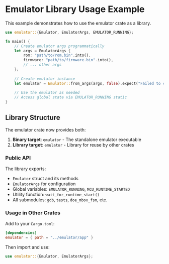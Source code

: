 # Emulator Library Usage Example

This example demonstrates how to use the emulator crate as a library.

```rust
use emulator::{Emulator, EmulatorArgs, EMULATOR_RUNNING};

fn main() {
    // Create emulator args programmatically
    let args = EmulatorArgs {
        rom: "path/to/rom.bin".into(),
        firmware: "path/to/firmware.bin".into(),
        // ... other args
    };
    
    // Create emulator instance
    let emulator = Emulator::from_args(args, false).expect("Failed to create emulator");
    
    // Use the emulator as needed
    // Access global state via EMULATOR_RUNNING static
}
```

## Library Structure

The emulator crate now provides both:

1. **Binary target**: `emulator` - The standalone emulator executable
2. **Library target**: `emulator` - Library for reuse by other crates

### Public API

The library exports:
- `Emulator` struct and its methods
- `EmulatorArgs` for configuration  
- Global variables: `EMULATOR_RUNNING`, `MCU_RUNTIME_STARTED`
- Utility function: `wait_for_runtime_start()`
- All submodules: `gdb`, `tests`, `doe_mbox_fsm`, etc.

### Usage in Other Crates

Add to your `Cargo.toml`:
```toml
[dependencies]
emulator = { path = "../emulator/app" }
```

Then import and use:
```rust
use emulator::{Emulator, EmulatorArgs};
```
